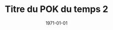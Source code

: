---
layout: layout/pok.njk

title: "Titre du POK du temps 2"
authors:
  - Benoit BEGUIER

date: 1971-01-01

tags: 
  - "temps 2"

résumé: Un POK traitant d'un sujet.
---